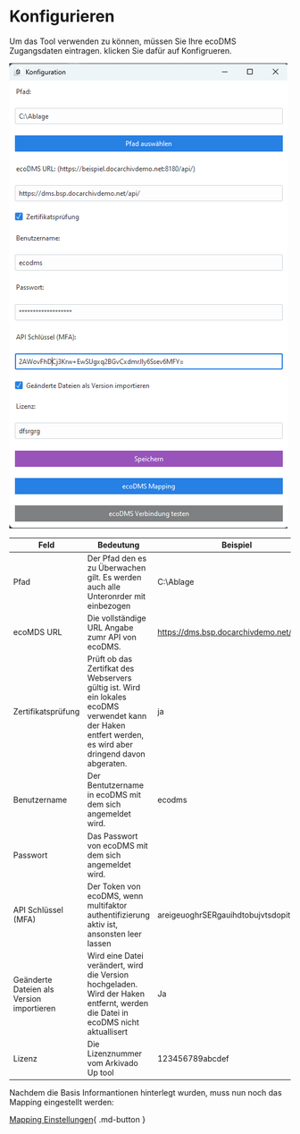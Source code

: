 # Konfigurieren


Um das Tool verwenden zu können, müssen Sie Ihre ecoDMS Zugangsdaten eintragen. 
klicken Sie dafür auf Konfigrueren. 

![Konfig](<../3. Konfiguration/img/Konfig.png>)



| Feld                                      | Bedeutung                                                                                                                                                | Beispiel                                |
| ----------------------------------------- | --------------------------------------------------------------------------------------------------------------------------------------------------------- | --------------------------------------- |
| Pfad                                      | Der Pfad den es zu Überwachen gilt. Es werden auch alle Unteronrder mit einbezogen                                                                        | C:\Ablage                               |
| ecoMDS URL                                | Die vollständige URL Angabe zumr API von ecoDMS.                                                                                                          | https://dms.bsp.docarchivdemo.net/api/  |
| Zertifikatsprüfung                        | Prüft ob das Zertifkat des Webservers gültig ist. Wird ein lokales ecoDMS verwendet kann der Haken entfert werden, es wird aber dringend davon abgeraten. | ja                                      |
| Benutzername                              | Der Bentutzername in ecoDMS mit dem sich angemeldet wird.                                                                                                 | ecodms                                  |
| Passwort                                  | Das Passwort von ecoDMS mit dem sich angemeldet wird.                                                                                                     |
| API Schlüssel (MFA)                       | Der Token von ecoDMS, wenn multifaktor authentifizierung aktiv ist, ansonsten leer lassen                                                                 | areigeuoghrSERgauihdtobujvtsdopitbastd= |
| Geänderte Dateien als Version importieren | Wird eine Datei verändert, wird die Version hochgeladen. Wird der Haken entfernt, werden die Datei in ecoDMS nicht aktuallisert                           | Ja                                      |
| Lizenz                                    | Die Lizenznummer vom Arkivado Up tool                                                                                                                     | 123456789abcdef                         |


Nachdem die Basis Informantionen hinterlegt wurden, muss nun noch das Mapping eingestellt werden:

[Mapping Einstellungen](005config_mapping.md){ .md-button }